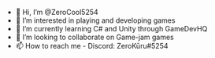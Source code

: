 - 👋 Hi, I’m @ZeroCool5254
- 👀 I’m interested in playing and developing games
- 🌱 I’m currently learning C# and Unity through GameDevHQ
- 💞️ I’m looking to collaborate on Game-jam games
- 📫 How to reach me - Discord: ZeroKūru#5254

<!---
ZeroCool5254/ZeroCool5254 is a ✨ special ✨ repository because its `README.md` (this file) appears on your GitHub profile.
You can click the Preview link to take a look at your changes.
--->
